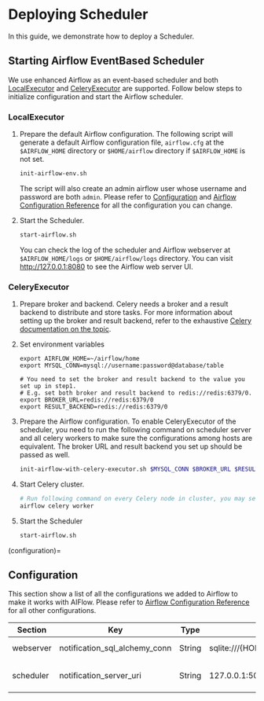 # Deploying Scheduler

In this guide, we demonstrate how to deploy a Scheduler.

## Starting Airflow EventBased Scheduler

We use enhanced Airflow as an event-based scheduler and both
[LocalExecutor](https://airflow.apache.org/docs/apache-airflow/stable/executor/local.html) and
[CeleryExecutor](https://airflow.apache.org/docs/apache-airflow/stable/executor/celery.html) are supported. Follow below
steps to initialize configuration and start the Airflow scheduler.

### LocalExecutor

1. Prepare the default Airflow configuration. The following script will generate a default Airflow configuration
   file, `airflow.cfg` at the `$AIRFLOW_HOME` directory or `$HOME/airflow` directory if `$AIRFLOW_HOME` is not set.

   ```bash
   init-airflow-env.sh
   ```

   The script will also create an admin airflow user whose username and password are both `admin`. Please refer
   to [Configuration](configuration) and
   [Airflow Configuration Reference](https://airflow.apache.org/docs/apache-airflow/2.0.0/configurations-ref.html) for
   all the configuration you can change.

2. Start the Scheduler.

   ```bash
   start-airflow.sh
   ```

   You can check the log of the scheduler and Airflow webserver at `$AIRFLOW_HOME/logs` or `$HOME/airflow/logs`
   directory. You can visit http://127.0.0.1:8080 to see the Airflow web server UI.

### CeleryExecutor

1. Prepare broker and backend. Celery needs a broker and a result backend to distribute and store tasks. For more
   information about setting up the broker and result backend, refer to the exhaustive
   [Celery documentation on the topic](https://docs.celeryproject.org/en/latest/getting-started/).

2. Set environment variables

   ```
   export AIRFLOW_HOME=~/airflow/home
   export MYSQL_CONN=mysql://username:password@database/table
   
   # You need to set the broker and result backend to the value you set up in step1. 
   # E.g. set both broker and result backend to redis://redis:6379/0.
   export BROKER_URL=redis://redis:6379/0
   export RESULT_BACKEND=redis://redis:6379/0
   ```

3. Prepare the Airflow configuration. To enable CeleryExecutor of the scheduler, you need to run the following command
   on scheduler server and all celery workers to make sure the configurations among hosts are equivalent. The broker URL
   and result backend you set up should be passed as well.

   ```bash
   init-airflow-with-celery-executor.sh $MYSQL_CONN $BROKER_URL $RESULT_BACKEND
   ```

4. Start Celery cluster.

   ```bash
   # Run following command on every Celery node in cluster, you may see ```celery@node_id ready.``` once worker started successfully.
   airflow celery worker
   ```

5. Start the Scheduler

   ```bash
   start-airflow.sh
   ```

(configuration)=

## Configuration

This section show a list of all the configurations we added to Airflow to make it works with AIFlow. Please refer to
[Airflow Configuration Reference](https://airflow.apache.org/docs/apache-airflow/2.0.0/configurations-ref.html) for all
other configurations.

|Section|Key|Type|Default|Description|
|---|---|---|---|---|
|webserver|notification_sql_alchemy_conn|String|sqlite:///{HOME}/notification_service/ns.db|The notification service db connection.|
|scheduler|notification_server_uri|String|127.0.0.1:50052|The notification server uri used by EventBasedSchedulerJob.|
